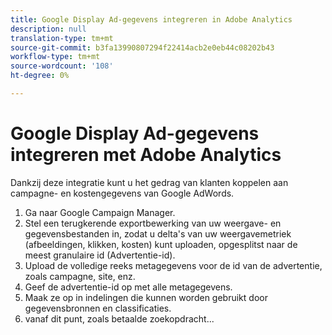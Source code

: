 ```yaml
---
title: Google Display Ad-gegevens integreren in Adobe Analytics
description: null
translation-type: tm+mt
source-git-commit: b3fa13990807294f22414acb2e0eb44c08202b43
workflow-type: tm+mt
source-wordcount: '108'
ht-degree: 0%

---
```



# Google Display Ad-gegevens integreren met Adobe Analytics

Dankzij deze integratie kunt u het gedrag van klanten koppelen aan campagne- en kostengegevens van Google AdWords.


1. Ga naar Google Campaign Manager.
1. Stel een terugkerende exportbewerking van uw weergave- en gegevensbestanden in, zodat u delta&#39;s van uw weergavemetriek (afbeeldingen, klikken, kosten) kunt uploaden, opgesplitst naar de meest granulaire id (Advertentie-id).
1. Upload de volledige reeks metagegevens voor de id van de advertentie, zoals campagne, site, enz.
1. Geef de advertentie-id op met alle metagegevens.
1. Maak ze op in indelingen die kunnen worden gebruikt door gegevensbronnen en classificaties.
1. vanaf dit punt, zoals betaalde zoekopdracht...
